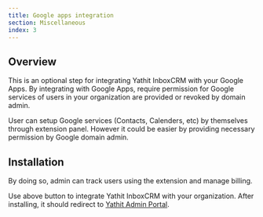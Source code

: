 ```yaml
---
title: Google apps integration
section: Miscellaneous
index: 3
---
```



## Overview

This is an optional step for integrating Yathit InboxCRM with your Google Apps. By integrating with Google Apps, require permission for Google services of users in your organization are provided or revoked by domain admin.

User can setup Google services (Contacts, Calenders, etc) by themselves through extension panel. However it could be easier by providing necessary permission by Google domain admin.

## Installation

By doing so, admin can track users using the extension and manage billing.

<script type="text/javascript" src="https://apis.google.com/js/platform.js"></script>
<p>
<div class="g-additnow" data-applicationid="164649788853"></div>
</p>

Use above button to integrate Yathit InboxCRM with your organization. After installing, it should redirect to [Yathit Admin Portal](https://www.yathit.com/portal/crm-admin.html).
